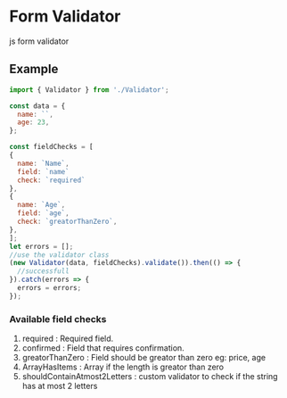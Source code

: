 # Form Validator
js form validator

## Example

```javascript
import { Validator } from './Validator';

const data = {
  name: ``,
  age: 23,
};

const fieldChecks = [
{
  name: `Name`,
  field: `name`
  check: `required`
},
{
  name: `Age`,
  field: `age`,
  check: `greatorThanZero`,
},
];
let errors = [];
//use the validator class
(new Validator(data, fieldChecks).validate()).then(() => {
  //successfull
}).catch(errors => {
  errors = errors;
});
```
### Available field checks

1. required : Required field.
2. confirmed : Field that requires confirmation.
3. greatorThanZero : Field should be greator than zero eg: price, age
4. ArrayHasItems : Array if the length is greator than zero
5. shouldContainAtmost2Letters : custom validator to check if the string has at most 2 letters
